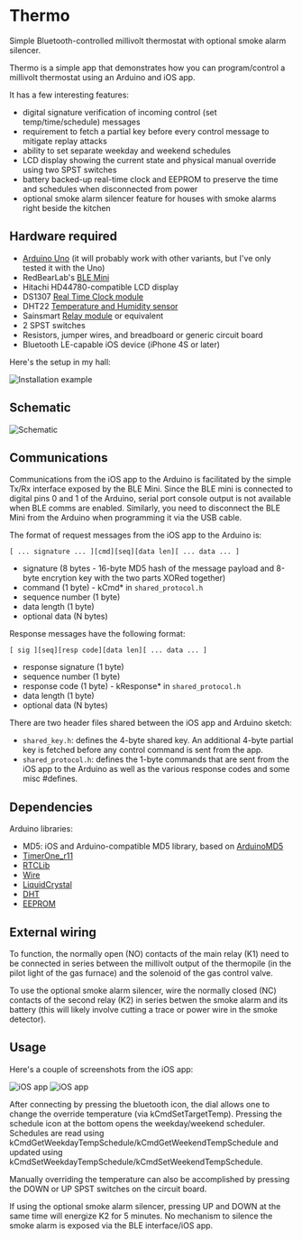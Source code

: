 # Thermo
Simple Bluetooth-controlled millivolt thermostat with optional smoke alarm silencer.

Thermo is a simple app that demonstrates how you can program/control a millivolt thermostat using an Arduino and iOS app.

It has a few interesting features:

* digital signature verification of incoming control (set temp/time/schedule) messages
* requirement to fetch a partial key before every control message to mitigate replay attacks
* ability to set separate weekday and weekend schedules
* LCD display showing the current state and physical manual override using two SPST switches
* battery backed-up real-time clock and EEPROM to preserve the time and schedules when disconnected from power
* optional smoke alarm silencer feature for houses with smoke alarms right beside the kitchen

## Hardware required
* [Arduino Uno](http://arduino.cc/en/Main/arduinoBoardUno) (it will probably work with other variants, but I've only tested it with the Uno)
* RedBearLab's [BLE Mini](http://redbearlab.com/blemini/)
* Hitachi HD44780-compatible LCD display
* DS1307 [Real Time Clock module](https://www.adafruit.com/product/264)
* DHT22 [Temperature and Humidity sensor](https://www.adafruit.com/products/385)
* Sainsmart [Relay module](http://www.sainsmart.com/arduino-compatibles-1/relay/arduino-pro-mini.html) or equivalent
* 2 SPST switches
* Resistors, jumper wires, and breadboard or generic circuit board
* Bluetooth LE-capable iOS device (iPhone 4S or later)

Here's the setup in my hall:

![Installation example](thermo_photo.jpg)

## Schematic

![Schematic](thermo_schematic.png)

## Communications

Communications from the iOS app to the Arduino is facilitated by the simple Tx/Rx interface exposed by the BLE Mini. Since the BLE mini is connected to digital pins 0 and 1 of the Arduino, serial port console output is not available when BLE comms are enabled. Similarly, you need to disconnect the BLE Mini from the Arduino when programming it via the USB cable.

The format of request messages from the iOS app to the Arduino is:

```
[ ... signature ... ][cmd][seq][data len][ ... data ... ]
```

* signature (8 bytes - 16-byte MD5 hash of the message payload and 8-byte encrytion key with the two parts XORed together)
* command (1 byte) - kCmd* in ```shared_protocol.h```
* sequence number (1 byte)
* data length (1 byte)
* optional data (N bytes)

Response messages have the following format:

```
[ sig ][seq][resp code][data len][ ... data ... ]
```

* response signature (1 byte)
* sequence number (1 byte)
* response code (1 byte) - kResponse* in ```shared_protocol.h```
* data length (1 byte)
* optional data (N bytes)

There are two header files shared between the iOS app and Arduino sketch:

* ```shared_key.h```: defines the 4-byte shared key. An additional 4-byte partial key is fetched before any control command is sent from the app.
* ```shared_protocol.h```: defines the 1-byte commands that are sent from the iOS app to the Arduino as well as the various response codes and some misc #defines.

## Dependencies

Arduino libraries:

* MD5: iOS and Arduino-compatible MD5 library, based on [ArduinoMD5](https://github.com/tzikis/ArduinoMD5/)
* [TimerOne_r11](https://code.google.com/p/arduino-timerone/downloads/list)
* [RTCLib](https://github.com/adafruit/RTClib)
* [Wire](https://www.arduino.cc/en/Reference/Wire)
* [LiquidCrystal](https://www.arduino.cc/en/Reference/LiquidCrystal)
* [DHT](https://github.com/adafruit/DHT-sensor-library)
* [EEPROM](https://www.arduino.cc/en/Reference/EEPROM)

## External wiring

To function, the normally open (NO) contacts of the main relay (K1) need to be connected in series between the millivolt output of the thermopile (in the pilot light of the gas furnace) and the solenoid of the gas control valve.

To use the optional smoke alarm silencer, wire the normally closed (NC) contacts of the second relay (K2) in series betwen the smoke alarm and its battery (this will likely involve cutting a trace or power wire in the smoke detector).

## Usage

Here's a couple of screenshots from the iOS app:

![iOS app](thermo_ios_main.png)
![iOS app](thermo_ios_schedule.png)

After connecting by pressing the bluetooth icon, the dial allows one to change the override temperature (via kCmdSetTargetTemp). Pressing the schedule icon at the bottom opens the weekday/weekend scheduler. Schedules are read using kCmdGetWeekdayTempSchedule/kCmdGetWeekendTempSchedule and updated using kCmdSetWeekdayTempSchedule/kCmdSetWeekendTempSchedule.

Manually overriding the temperature can also be accomplished by pressing the DOWN or UP SPST switches on the circuit board. 

If using the optional smoke alarm silencer, pressing UP and DOWN at the same time will energize K2 for 5 minutes. No mechanism to silence the smoke alarm is exposed via the BLE interface/iOS app.

